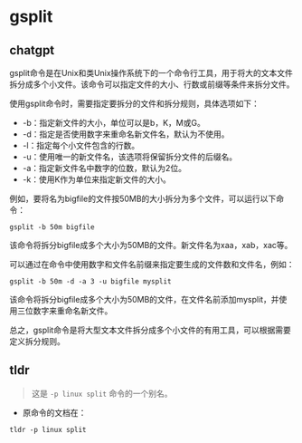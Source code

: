 # gsplit 
## chatgpt 
gsplit命令是在Unix和类Unix操作系统下的一个命令行工具，用于将大的文本文件拆分成多个小文件。该命令可以指定文件的大小、行数或前缀等条件来拆分文件。

使用gsplit命令时，需要指定要拆分的文件和拆分规则，具体选项如下：

- -b：指定新文件的大小，单位可以是b，K，M或G。
- -d：指定是否使用数字来重命名新文件名，默认为不使用。
- -l：指定每个小文件包含的行数。
- -u：使用唯一的新文件名，该选项将保留拆分文件的后缀名。
- -a：指定新文件名中数字的位数，默认为2位。
- -k：使用K作为单位来指定新文件的大小。

例如，要将名为bigfile的文件按50MB的大小拆分为多个文件，可以运行以下命令：

```shell
gsplit -b 50m bigfile
```

该命令将拆分bigfile成多个大小为50MB的文件。新文件名为xaa，xab，xac等。

可以通过在命令中使用数字和文件名前缀来指定要生成的文件数和文件名，例如：

```shell
gsplit -b 50m -d -a 3 -u bigfile mysplit
```

该命令将拆分bigfile成多个大小为50MB的文件，在文件名前添加mysplit，并使用三位数字来重命名新文件。

总之，gsplit命令是将大型文本文件拆分成多个小文件的有用工具，可以根据需要定义拆分规则。 

## tldr 
 
> 这是 `-p linux split` 命令的一个别名。

- 原命令的文档在：

`tldr -p linux split`
